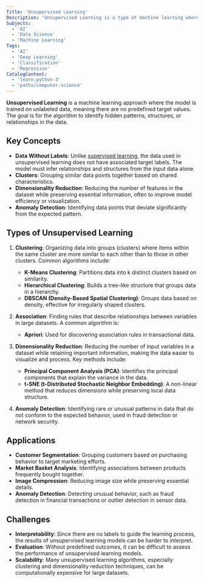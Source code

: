 ```yaml
---
Title: 'Unsupervised Learning'
Description: 'Unsupervised Learning is a type of machine learning where a model identifies patterns, structures, or relationships in unlabeled data without explicit supervision.'
Subjects:
  - 'AI'
  - 'Data Science'
  - 'Machine Learning'
Tags:
  - 'AI'
  - 'Deep Learning'
  - 'Classification'
  - 'Regression'
CatalogContent:
  - 'learn-python-3'
  - 'paths/computer-science'
---
```


**Unsupervised Learning** is a machine learning approach where the model is trained on unlabeled data, meaning there are no predefined target values. The goal is for the algorithm to identify hidden patterns, structures, or relationships in the data.

## Key Concepts

- **Data Without Labels**: Unlike [supervised learning](https://www.codecademy.com/resources/docs/ai/machine-learning/supervised-learning), the data used in unsupervised learning does not have associated target labels. The model must infer relationships and structures from the input data alone.
- **Clusters**: Grouping similar data points together based on shared characteristics.
- **Dimensionality Reduction**: Reducing the number of features in the dataset while preserving essential information, often to improve model efficiency or visualization.
- **Anomaly Detection**: Identifying data points that deviate significantly from the expected pattern.

## Types of Unsupervised Learning

1. **Clustering**: Organizing data into groups (clusters) where items within the same cluster are more similar to each other than to those in other clusters. Common algorithms include:



   - **K-Means Clustering**: Partitions data into k distinct clusters based on similarity.
   - **Hierarchical Clustering**: Builds a tree-like structure that groups data in a hierarchy.
   - **DBSCAN (Density-Based Spatial Clustering)**: Groups data based on density, effective for irregularly shaped clusters.

2. **Association**: Finding rules that describe relationships between variables in large datasets. A common algorithm is:

   - **Apriori**: Used for discovering association rules in transactional data.

3. **Dimensionality Reduction**: Reducing the number of input variables in a dataset while retaining important information, making the data easier to visualize and process. Key methods include:

   - **Principal Component Analysis (PCA)**: Identifies the principal components that explain the variance in the data.
   - **t-SNE (t-Distributed Stochastic Neighbor Embedding)**: A non-linear method that reduces dimensions while preserving local data structure.

4. **Anomaly Detection**: Identifying rare or unusual patterns in data that do not conform to the expected behavior, used in fraud detection or network security.

## Applications

- **Customer Segmentation**: Grouping customers based on purchasing behavior to target marketing efforts.
- **Market Basket Analysis**: Identifying associations between products frequently bought together.
- **Image Compression**: Reducing image size while preserving essential details.
- **Anomaly Detection**: Detecting unusual behavior, such as fraud detection in financial transactions or outlier detection in sensor data.

## Challenges

- **Interpretability**: Since there are no labels to guide the learning process, the results of unsupervised learning models can be harder to interpret.
- **Evaluation**: Without predefined outcomes, it can be difficult to assess the performance of unsupervised learning models.
- **Scalability**: Many unsupervised learning algorithms, especially clustering and dimensionality reduction techniques, can be computationally expensive for large datasets.
